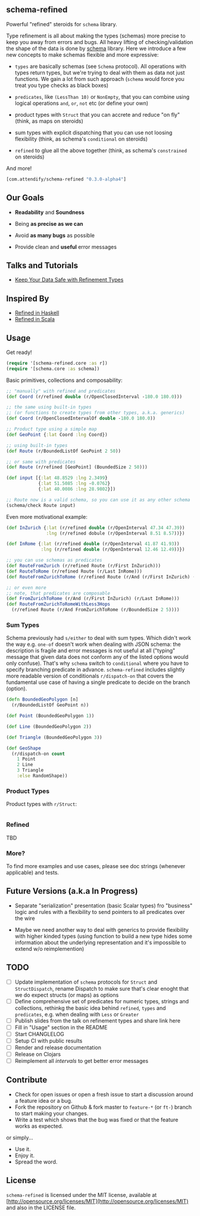 ## schema-refined

Powerful "refined" steroids for `schema` library.

Type refinement is all about making the types (schemas) more precise to keep you away from errors and bugs.
All heavy lifting of checking/validation the shape of the data is done by [schema](https://github.com/plumatic/schema) library.
Here we introduce a few new concepts to make schemas flexible and more expressive:

* `types` are basically schemas (see `Schema` protocol). All operations with types return types, but we're trying to deal with them as data not just functions. We gain a lot from such approach (`schema` would force you treat you type checks as black boxes)

* `predicates`, like `(LessThan 10)` or `NonEmpty`, that you can combine using logical operations `and`, `or`, `not` etc (or define your own)

* product types with `Struct` that you can accrete and reduce "on fly" (think, as maps on steroids)

* sum types with explicit dispatching that you can use not loosing flexibility (think, as schema's `conditional` on steroids)

* `refined` to glue all the above together (think, as schema's `constrained` on steroids)

And more!

```clojure
[com.attendify/schema-refined "0.3.0-alpha4"]
```

## Our Goals

* **Readability** and **Soundness**

* Being **as precise as we can**

* Avoid **as many bugs** as possible

* Provide clean and **useful** error messages

## Talks and Tutorials

* [Keep Your Data Safe with Refinement Types](TBD)

## Inspired By

* [Refined in Haskell](https://github.com/nikita-volkov/refined)
* [Refined in Scala](https://github.com/fthomas/refined)

## Usage 

Get ready! 

```clojure
(require '[schema-refined.core :as r])
(require '[schema.core :as schema])
```

Basic primitives, collections and composability:

```clojure
;; "manually" with refined and predicates
(def Coord (r/refined double (r/OpenClosedInterval -180.0 180.0)))

;; the same using built-in types
;; (or functions to create types from other types, a.k.a. generics)
(def Coord (r/OpenClosedIntervalOf double -180.0 180.0))

;; Product type using a simple map
(def GeoPoint {:lat Coord :lng Coord})

;; using built-in types
(def Route (r/BoundedListOf GeoPoint 2 50))

;; or same with predicates
(def Route (r/refined [GeoPoint] (BoundedSize 2 50)))

(def input [{:lat 48.8529 :lng 2.3499}
            {:lat 51.5085 :lng -0.0762}
            {:lat 40.0086 :lng 28.9802}])

;; Route now is a valid schema, so you can use it as any other schema
(schema/check Route input)
```

Even more motivational example:

```clojure
(def InZurich {:lat (r/refined double (r/OpenInterval 47.34 47.39))
               :lng (r/refined dobule (r/OpenInterval 8.51 8.57))})

(def InRome {:lat (r/refined double (r/OpenInterval 41.87 41.93))
             :lng (r/refined double (r/OpenInterval 12.46 12.49))})

;; you can use schemas as predicates
(def RouteFromZurich (r/refined Route (r/First InZurich)))
(def RouteToRome (r/refined Route (r/Last InRome)))
(def RouteFromZurichToRome (r/refined Route (r/And (r/First InZurich) (r/Last InRome))))

;; or even more
;; note, that predicates are composable
(def FromZurichToRome (r/And (r/First InZurich) (r/Last InRome)))
(def RouteFromZurichToRomeWithLess3Hops
  (r/refined Route (r/And FromZurichToRome (r/BoundedSize 2 5))))
```

### Sum Types

Schema previously had `s/either` to deal with sum types. Which didn't work the way e.g. `one-of` doesn't work
when dealing with JSON schema: the description is fragile and error messages is not useful at all ("typing" message
that given data does not conform any of the listed options would only confuse). That's why `schema` switch to
`conditional` where you have to specify branching predicate in advance. `schema-refined` includes slightly more
readable version of conditionals `r/dispatch-on` that covers the fundamental use case of having a single predicate
to decide on the branch (option).

```clojure
(defn BoundedGeoPolygon [n]
  (r/BoundedListOf GeoPoint n))

(def Point (BoundedGeoPolygon 1))

(def Line (BoundedGeoPolygon 2))

(def Triangle (BoundedGeoPolygon 3))

(def GeoShape
  (r/dispatch-on count
    1 Point
    2 Line
    3 Triangle
    :else RandomShape))
```

### Product Types

Product types with `r/Struct`:

```clojure

```

### Refined

TBD

### More?

To find more examples and use cases, please see doc strings (whenever applicable) and tests.

## Future Versions (a.k.a In Progress)

* Separate "serialization" presentation (basic Scalar types) fro "business" logic and rules with
  a flexibility to send pointers to all predicates over the wire
  
* Maybe we need another way to deal with generics to provide flexibility with higher kinded types
  (using function to build a new type hides some information about the underlying representation and
  it's impossible to extend w/o reimplemention)

## TODO

- [ ] Update implementation of `schema` protocols for `Struct` and `StructDispatch`, rename Dispatch to make
      sure that's clear enoght that we do expect structs (or maps) as options
- [ ] Define comprehensive set of predicates for numeric types, strings and collections, rethinkg the basic
      idea behind `refined`, `types` and `predicates`, e.g. when dealing with `Less` or `Greater`
- [ ] Publish slides from the talk on refinement types and share link here
- [ ] Fill in "Usage" section in the README
- [ ] Start CHANGLELOG
- [ ] Setup CI with public results
- [ ] Render and release documentation
- [ ] Release on Clojars
- [ ] Reimplement all *intervals* to get better error messages

## Contribute

* Check for open issues or open a fresh issue to start a discussion around a feature idea or a bug.
* Fork the repository on Github & fork master to `feature-*` (or `ft-`) branch to start making your changes.
* Write a test which shows that the bug was fixed or that the feature works as expected.

or simply...

* Use it.
* Enjoy it.
* Spread the word.

## License

`schema-refined` is licensed under the MIT license, available at [http://opensource.org/licenses/MIT](http://opensource.org/licenses/MIT)
and also in the LICENSE file.

